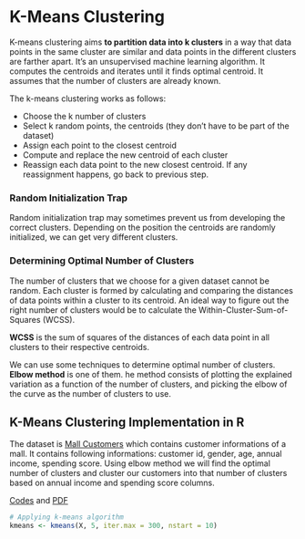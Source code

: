 # K-Means Clustering

K-means clustering aims **to partition data into k clusters** in a way that data points in the same cluster are similar and data points in the different clusters are farther apart. It’s an unsupervised machine learning algorithm. It computes the centroids and iterates until it finds optimal centroid. It assumes that the number of clusters are already known. 



The k-means clustering works as follows:



- Choose the k number of clusters
- Select k random points, the centroids (they don’t have to be part of the dataset)
- Assign each point to the closest centroid
- Compute and replace the new centroid of each cluster
- Reassign each data point to the new closest centroid. If any reassignment happens, go back to previous step. 





### **Random Initialization Trap**

Random initialization trap may sometimes prevent us from developing the correct clusters. Depending on the position the centroids are randomly initialized, we can get very different clusters.



### **Determining Optimal Number of Clusters**

The number of clusters that we choose for a given dataset cannot be random. Each cluster is formed by calculating and comparing the distances of data points within a cluster to its centroid. An ideal way to figure out the right number of clusters would be to calculate the Within-Cluster-Sum-of-Squares (WCSS). 



**WCSS** is the sum of squares of the distances of each data point in all clusters to their respective centroids.



We can use some techniques to determine optimal number of clusters. **Elbow method** is one of them. he method consists of plotting the explained variation as a function of the number of clusters, and picking the elbow of the curve as the number of clusters to use.



## K-Means Clustering Implementation in R

The dataset is [Mall Customers](https://www.kaggle.com/shwetabh123/mall-customers) which contains customer informations of a mall. It contains following informations: customer id, gender, age, annual income, spending score. Using elbow method we will find the optimal number of clusters and cluster our customers into that number  of clusters based on annual income and spending score columns.



[Codes](https://github.com/crncck/Machine-Learning/blob/main/Clustering/K-Means/k-means.Rmd) and [PDF](https://github.com/crncck/Machine-Learning/blob/main/Clustering/K-Means/k-means.pdf)



```R
# Applying k-means algorithm
kmeans <- kmeans(X, 5, iter.max = 300, nstart = 10)
```

